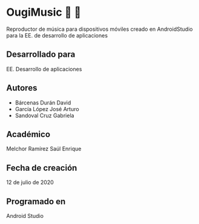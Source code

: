 # OugiMusic :iphone: :musical_note:
Reproductor de música para dispositivos móviles creado en AndroidStudio para la EE. de desarrollo de aplicaciones

## Desarrollado para
EE. Desarrollo de aplicaciones

## Autores
* Bárcenas Durán David
* García López José Arturo
* Sandoval Cruz Gabriela

## Académico
Melchor Ramírez Saúl Enrique

## Fecha de creación
12 de julio de 2020

## Programado en
Android Studio

